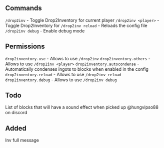 ## Commands
`/drop2inv` - Toggle Drop2Inventory for current player
`/drop2inv <player>` - Toggle Drop2Inventory for <player>
`/drop2inv reload` - Reloads the config file
`/drop2inv debug` - Enable debug mode

## Permissions
`drop2inventory.use` - Allows to use `/drop2inv`
`drop2inventory.others` - Allows to use `/drop2inv <player>`
`drop2inventory.autocondense` - Automatically condenses ingots to blocks when enabled in the config
`drop2inventory.reload` - Allows to use `/drop2inv reload`
`drop2inventory.debug` - Allows to use `/drop2inv debug`

## Todo
List of blocks that will have a sound effect when picked up @hungvipso88 on discord

## Added
Inv full message